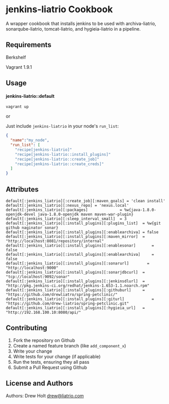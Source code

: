 jenkins-liatrio Cookbook
========================
A wrapper cookbook that installs jenkins to be used with archiva-liatrio, sonarqube-liatrio, tomcat-liatrio, and hygieia-liatrio in a pipeline.

Requirements
------------
Berkshelf

Vagrant 1.9.1

Usage
-----
#### jenkins-liatrio::default

`vagrant up`

or 

Just include `jenkins-liatrio` in your node's `run_list`:

```json
{
  "name":"my_node",
  "run_list": [
    "recipe[jenkins-liatrio]"
    "recipe[jenkins-liatrio::install_plugins]"
    "recipe[jenkins-liatrio::create_job]"
    "recipe[jenkins-liatrio::create_creds]"
  ]
}
```

Attributes
----------
```
default[:jenkins_liatrio][:create_job][:maven_goals] = 'clean install'
default[:jenkins_liatrio][:nexus_repo] = 'nexus.local'
default[:jenkins_liatrio][:packages]              = %w{java-1.8.0-openjdk-devel java-1.8.0-openjdk maven maven-war-plugin}
default[:jenkins_liatrio][:sleep_interval_small]  = 3
default[:jenkins_liatrio][:install_plugins][:plugins_list]  = %w{git github naginator sonar}
default[:jenkins_liatrio][:install_plugins][:enablearchiva]	= false
default[:jenkins_liatrio][:install_plugins][:maven_mirror]	= "http://localhost:8081/repository/internal"
default[:jenkins_liatrio][:install_plugins][:enablesonar]		= false
default[:jenkins_liatrio][:install_plugins][:enablearchiva]		= false
default[:jenkins_liatrio][:install_plugins][:sonarurl]		  = "http://localhost:9000"
default[:jenkins_liatrio][:install_plugins][:sonarjdbcurl]	= "tcp://localhost:9092/sonar"
default[:jenkins_liatrio][:install_plugins][:jenkinsdlurl]	= "http://pkg.jenkins-ci.org/redhat/jenkins-1.653-1.1.noarch.rpm"
default[:jenkins_liatrio][:install_plugins][:githuburl]     = "https://github.com/drewliatro/spring-petclinic/"
default[:jenkins_liatrio][:install_plugins][:giturl]		    = "https://github.com/drew-liatrio/spring-petclinic.git"
default[:jenkins_liatrio][:install_plugins][:hygieia_url]   = "http://192.168.100.10:8080/api/"
```

Contributing
------------
1. Fork the repository on Github
2. Create a named feature branch (like `add_component_x`)
3. Write your change
4. Write tests for your change (if applicable)
5. Run the tests, ensuring they all pass
6. Submit a Pull Request using Github

License and Authors
-------------------
Authors: Drew Holt <drew@liatrio.com>
